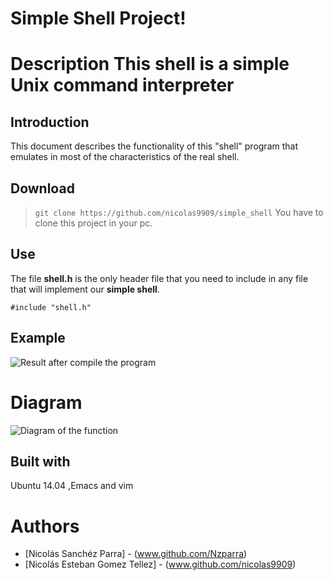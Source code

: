 # Simple Shell Project!
# Description This shell is a simple Unix command interpreter

## Introduction
This document describes the functionality of this "shell" program that emulates in most of the characteristics of the real shell.
## Download
> `git clone https://github.com/nicolas9909/simple_shell`
You have to clone this project in your pc. 
## Use
The file **shell.h** is the only header file that you need to include in any file that will implement our **simple shell**.

`#include "shell.h"`




## Example
![Result after compile the program](https://i.pinimg.com/originals/ef/e6/66/efe66649929b018d7de078d9a6d79b94.png)
# Diagram
![Diagram of the function]()

## Built with
Ubuntu 14.04 ,Emacs and vim
# Authors
- [Nicolás Sanchéz Parra] - (www.github.com/Nzparra)
- [Nicolás Esteban Gomez Tellez] - (www.github.com/nicolas9909)
